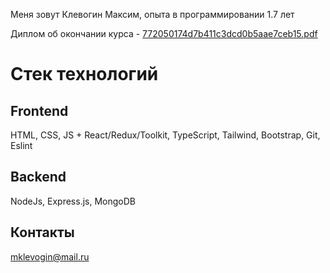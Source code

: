 
Меня зовут Клевогин Максим, опыта в программировании 1.7 лет

Диплом об окончании курса - [772050174d7b411c3dcd0b5aae7ceb15.pdf](https://github.com/StasyHardY/StasyHardY/files/9546236/772050174d7b411c3dcd0b5aae7ceb15.pdf)

# Стек технологий 

## Frontend 
HTML, CSS, JS + React/Redux/Toolkit, TypeScript, Tailwind, Bootstrap, Git, Eslint

## Backend 
NodeJs, Express.js, MongoDB

## Контакты

mklevogin@mail.ru
